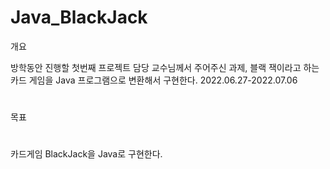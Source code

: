 # Java_BlackJack
개요

방학동안 진행할 첫번째 프로젝트 
담당 교수님께서 주어주신 과제, 블랙 잭이라고 하는 카드 게임을 Java 프로그램으로 변환해서 구현한다.
2022.06.27-2022.07.06
# 
목표
#
카드게임 BlackJack을 Java로 구현한다.

